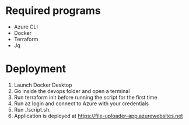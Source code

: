 # Required programs
- Azure CLI 
- Docker 
- Terraform 
- Jq 

# Deployment 
1. Launch Docker Desktop
2. Go inside the devops folder and open a terminal
3. Run terraform init before running the script for the first time
4. Run az login and connect to Azure with your credentials
5. Run ./script.sh.
6. Application is deployed at https://file-uploader-app.azurewebsites.net